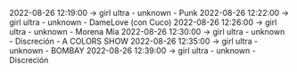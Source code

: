 2022-08-26 12:19:00 -> girl ultra - unknown - Punk
2022-08-26 12:22:00 -> girl ultra - unknown - DameLove (con Cuco)
2022-08-26 12:26:00 -> girl ultra - unknown - Morena Mía
2022-08-26 12:30:00 -> girl ultra - unknown - Discreción - A COLORS SHOW
2022-08-26 12:35:00 -> girl ultra - unknown - BOMBAY
2022-08-26 12:39:00 -> girl ultra - unknown - Discreción
